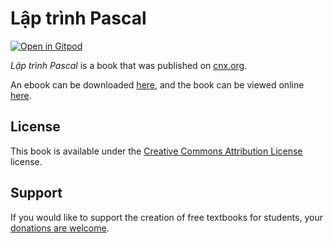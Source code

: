 # Lập trình Pascal

[![Open in Gitpod](https://gitpod.io/button/open-in-gitpod.svg)](https://gitpod.io/from-referrer/)

_Lập trình Pascal_ is a book that was published on [cnx.org](https://cnx.org/).

An ebook can be downloaded [here](https://github.com/cnx-user-books/cnxbook-lap-trinh-pascal/releases/latest), and the book can be viewed online [here](https://github.com/cnx-user-books/cnxbook-lap-trinh-pascal/releases/latest).

## License
This book is available under the [Creative Commons Attribution License](./LICENSE) license.

## Support
If you would like to support the creation of free textbooks for students, your [donations are welcome](https://riceconnect.rice.edu/donation/support-openstax-banner).
